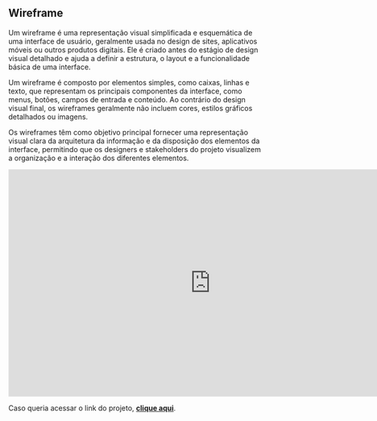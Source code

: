## Wireframe
Um wireframe é uma representação visual simplificada e esquemática de uma interface de usuário, geralmente usada no design de sites, aplicativos móveis ou outros produtos digitais. Ele é criado antes do estágio de design visual detalhado e ajuda a definir a estrutura, o layout e a funcionalidade básica de uma interface.

Um wireframe é composto por elementos simples, como caixas, linhas e texto, que representam os principais componentes da interface, como menus, botões, campos de entrada e conteúdo. Ao contrário do design visual final, os wireframes geralmente não incluem cores, estilos gráficos detalhados ou imagens.

Os wireframes têm como objetivo principal fornecer uma representação visual clara da arquitetura da informação e da disposição dos elementos da interface, permitindo que os designers e stakeholders do projeto visualizem a organização e a interação dos diferentes elementos.

<center>

<iframe style="border: 1px solid rgba(0, 0, 0, 0.1);" width="800" height="450" src="https://www.figma.com/embed?embed_host=share&url=https%3A%2F%2Fwww.figma.com%2Ffile%2FEGKucJ4glxCciG3ii6BwGh%2FExerc%25C3%25ADcio-Introdu%25C3%25A7%25C3%25A3o-ao-Desenvolvimento%3Fnode-id%3D50%253A2" allowfullscreen></iframe>

</center>

Caso queria acessar o link do projeto, <a href="https://www.figma.com/file/EGKucJ4glxCciG3ii6BwGh/Exerc%C3%ADcio-Introdu%C3%A7%C3%A3o-ao-Desenvolvimento?type=design&node-id=50-2&t=ZIooqBDeTnZu7W9G-0" target="_blank">**clique aqui**<a>.